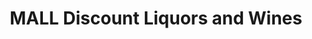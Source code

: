 ---
title: "MALL Discount Liquors and Wines"
url: /brookline/mall-discount-liquors-and-wines/
shop: Spirituosen
---